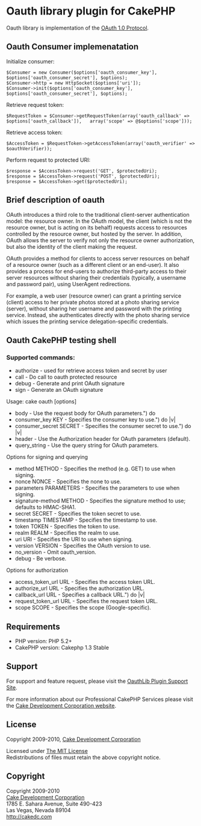 # Oauth library plugin for CakePHP #

Oauth library is implementation of the [OAuth 1.0 Protocol](http://tools.ietf.org/html/rfc5849).

## Oauth Consumer implemenatation ##

Initialize consumer:

	$Consumer = new Consumer($options['oauth_consumer_key'], $options['oauth_consumer_secret'], $options);
	$Consumer->http = new HttpSocket($options['uri']);
	$Consumer->init($options['oauth_consumer_key'], $options['oauth_consumer_secret'], $options);

Retrieve request token:

	$RequestToken = $Consumer->getRequestToken(array('oauth_callback' => $options['oauth_callback']), 	array('scope' => @$options['scope']));

Retrieve access token:

	$AccessToken = $RequestToken->getAccessToken(array('oauth_verifier' => $oauthVerifier));

Perform request to protected URI:

	$response = $AccessToken->request('GET', $protectedUri);
	$response = $AccessToken->request('POST', $protectedUri);
	$response = $AccessToken->get($protectedUri);

## Brief description of oauth ##

OAuth introduces a third role to the traditional client-server authentication model: the resource owner.  In the OAuth model, the client (which is not the resource owner, but is acting on its behalf) requests access to resources controlled by the resource owner, but hosted by the server.  In addition, OAuth allows the server to verify not only the resource owner authorization, but also the identity of the client making the request.

OAuth provides a method for clients to access server resources on behalf of a resource owner (such as a different client or an end-user).  It also provides a process for end-users to authorize third-party access to their server resources without sharing their credentials (typically, a username and password pair), using UserAgent redirections.

For example, a web user (resource owner) can grant a printing service (client) access to her private photos stored at a photo sharing service (server), without sharing her username and password with the printing service. Instead, she authenticates directly with the photo sharing service which issues the printing service delegation-specific credentials.

  
## Oauth CakePHP testing shell ##
	
### Supported commands: ###

 * authorize - used for retrieve access token and secret by user
 * call      - Do call to oauth protected resource
 * debug     - Generate and print OAuth signature
 * sign      - Generate an OAuth signature

Usage: cake oauth [options] <command>

 * body                    - Use the request body for OAuth parameters.") do
 * consumer_key KEY        - Specifies the consumer key to use.") do |v|
 * consumer_secret SECRET  - Specifies the consumer secret to use.") do |v|
 * header                  - Use the Authorization header for OAuth parameters (default).
 * query_string            - Use the query string for OAuth parameters.

Options for signing and querying

 * method METHOD           - Specifies the method (e.g. GET) to use when signing.
 * nonce NONCE             - Specifies the none to use.
 * parameters PARAMETERS   - Specifies the parameters to use when signing.
 * signature-method METHOD - Specifies the signature method to use; defaults to HMAC-SHA1.
 * secret SECRET           - Specifies the token secret to use.
 * timestamp TIMESTAMP     - Specifies the timestamp to use.
 * token TOKEN             - Specifies the token to use.
 * realm REALM             - Specifies the realm to use.
 * uri URI                 - Specifies the URI to use when signing.
 * version VERSION         - Specifies the OAuth version to use.
 * no_version              - Omit oauth_version.
 * debug                   - Be verbose.
	
Options for authorization

 * access_token_url URL    - Specifies the access token URL.
 * authorize_url URL       - Specifies the authorization URL.
 * callback_url URL        - Specifies a callback URL.") do |v|
 * request_token_url URL   - Specifies the request token URL.
 * scope SCOPE             - Specifies the scope (Google-specific).
	

## Requirements ##

* PHP version: PHP 5.2+
* CakePHP version: Cakephp 1.3 Stable

## Support ##

For support and feature request, please visit the [OauthLib Plugin Support Site](http://cakedc.lighthouseapp.com/projects/60476-oauthlib-plugin/).

For more information about our Professional CakePHP Services please visit the [Cake Development Corporation website](http://cakedc.com).

## License ##

Copyright 2009-2010, [Cake Development Corporation](http://cakedc.com)

Licensed under [The MIT License](http://www.opensource.org/licenses/mit-license.php)<br/>
Redistributions of files must retain the above copyright notice.

## Copyright ###

Copyright 2009-2010<br/>
[Cake Development Corporation](http://cakedc.com)<br/>
1785 E. Sahara Avenue, Suite 490-423<br/>
Las Vegas, Nevada 89104<br/>
http://cakedc.com<br/>